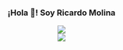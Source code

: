 <p align="center" width="300">
   <!--<img align="center" width="200" src="https://user-images.githubusercontent.com/1561955/106762302-fda9de00-6635-11eb-99be-3ef744e60c0e.png" />-->
   <h3 align="center">¡Hola 👋! Soy Ricardo Molina</h3>
</p>
<div align="center">
  <img src="https://github-readme-stats.vercel.app/api?username=RicardoMolina&show_icons=true"/>
</div>
<div align="center">
  <img src="https://github-readme-stats.vercel.app/api/top-langs/?username=anuraghazra&layout=donut"/>
</div>





<!--
**RicardoMolinaCoronel/RicardoMolinaCoronel** is a ✨ _special_ ✨ repository because its `README.md` (this file) appears on your GitHub profile.

Here are some ideas to get you started:

- 🔭 I’m currently working on ...
- 🌱 I’m currently learning ...
- 👯 I’m looking to collaborate on ...
- 🤔 I’m looking for help with ...
- 💬 Ask me about ...
- 📫 How to reach me: ...
- 😄 Pronouns: ...
- ⚡ Fun fact: ...
-->
